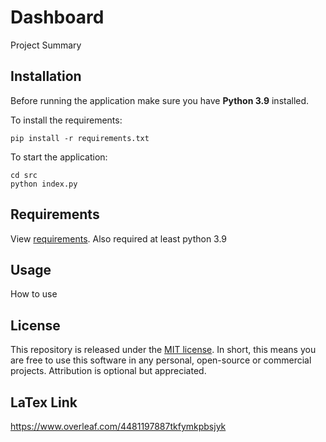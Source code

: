# Dashboard
Project Summary

## Installation
Before running the application make sure you have **Python 3.9** installed.

To install the requirements:
```
pip install -r requirements.txt
```
To start the application:
```
cd src
python index.py
```

## Requirements
View [requirements](requirements.txt).
Also required at least python 3.9

## Usage
How to use

## License

This repository is released under the [MIT license](https://opensource.org/licenses/MIT). In short, this means you are free to use this software in any personal, open-source or commercial projects. Attribution is optional but appreciated.

## LaTex Link
https://www.overleaf.com/4481197887tkfymkpbsjyk

